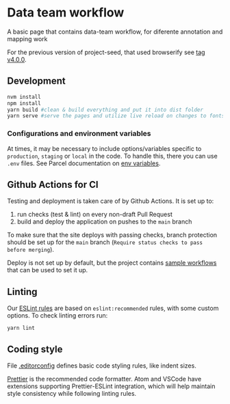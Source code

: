 # Data team workflow

A basic page that contains data-team workflow, for diferente annotation and mapping work

For the previous version of project-seed, that used browserify see [tag v4.0.0](https://github.com/developmentseed/project-seed/tree/v4.0.0).

## Development

```sh
nvm install
npm install
yarn build #clean & build everything and put it into dist folder
yarn serve #serve the pages and utilize live reload on changes to fonts, images, scripts and HTML.
```


### Configurations and environment variables

At times, it may be necessary to include options/variables specific to `production`, `staging` or `local` in the code. To handle this, there you can use `.env` files.
See Parcel documentation on [env variables](https://parceljs.org/features/node-emulation/#environment-variables).

## Github Actions for CI
Testing and deployment is taken care of by Github Actions. It is set up to:

1. run checks (test & lint) on every non-draft Pull Request
2. build and deploy the application on pushes to the `main` branch

To make sure that the site deploys with passing checks, branch protection should be set up for the `main` branch (`Require status checks to pass before merging`).

Deploy is not set up by default, but the project contains [sample workflows](.github/_workflow-samples/README.md) that can be used to set it up.

## Linting

Our [ESLint rules](.eslintrc) are based on `eslint:recommended` rules, with some custom options. To check linting errors run:

    yarn lint

## Coding style

File [.editorconfig](.editorconfig) defines basic code styling rules, like indent sizes. 

[Prettier](https://prettier.io) is the recommended code formatter. Atom and VSCode have extensions supporting Prettier-ESLint integration, which will help maintain style consistency while following linting rules.
